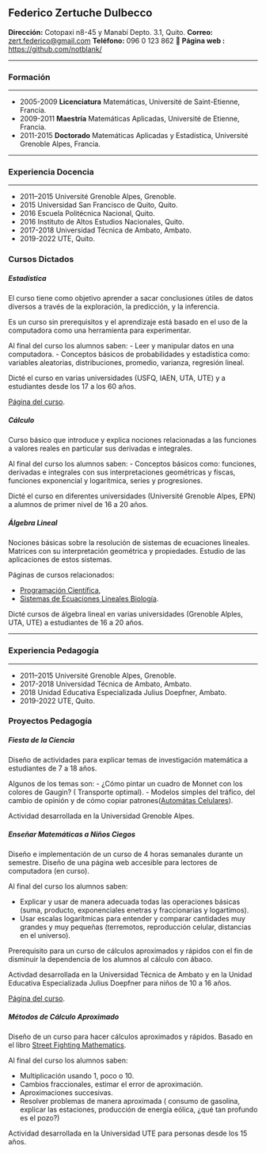 ## Federico Zertuche Dulbecco

__Dirección:__ Cotopaxi n8-45 y Manabí Depto. 3.1, Quito.
__Correo:__ zert.federico@gmail.com
__Teléfono:__ 096 0 123 862
__🤖 Página web :__ https://github.com/notblank/

---

### Formación

---

- 2005-2009 __Licenciatura__ Matemáticas, Université de Saint-Etienne, Francia.  
- 2009-2011 __Maestría__ Matemáticas Aplicadas, Université de Etienne, Francia. 
- 2011-2015 __Doctorado__ Matemáticas Aplicadas y Estadística, Université Grenoble Alpes, Francia.  

---

### Experiencia Docencia

---

- 2011–2015 Université Grenoble Alpes, Grenoble.
- 2015  Universidad San Francisco de Quito, Quito.
- 2016  Escuela Politécnica Nacional, Quito.
- 2016 Instituto de Altos Estudios Nacionales, Quito.
- 2017-2018 Universidad Técnica de Ambato, Ambato.
- 2019-2022 UTE, Quito.

### Cursos Dictados
##### Estadística

El curso tiene como objetivo aprender a sacar conclusiones útiles de datos diversos a través de la exploración, la predicción, y la inferencia.  
	 
Es un curso sin prerequisitos y el aprendizaje está basado en el uso de la computadora como una herramienta para experimentar.  
	 
 Al final del curso los alumnos saben:
	 - Leer y manipular datos en una computadora.
	 - Conceptos básicos de probabilidades y estadística como: variables aleatorias, distribuciones, promedio, varianza, regresión lineal. 
		 
Dicté el curso en varias universidades (USFQ, IAEN, UTA, UTE) y a estudiantes desde los 17 a los 60 años.  

[Página del curso](https://github.com/notblank/Curso-Stat-Public).

##### Cálculo
Curso básico que introduce y explica nociones relacionadas a las funciones a valores reales en particular sus derivadas e integrales. 

Al final del curso los alumnos saben:
	- Conceptos básicos como: funciones, derivadas e integrales con sus interpretaciones geométricas y físcas, funciones exponencial y logarítmica, series y progresiones.
	
Dicté el curso en diferentes universidades (Université Grenoble Alpes, EPN) a alumnos de primer nivel de 16 a 20 años.

##### Álgebra Lineal
Nociones básicas sobre la resolución de sistemas de ecuaciones lineales. Matrices con su interpretación geométrica y propiedades. Estudio de las aplicaciones de estos sistemas. 

Páginas de cursos relacionados: 
- [Programación Científica](https://github.com/notblank/Prog-Cientifica),
- [Sistemas de Ecuaciones Lineales Biología](https://github.com/notblank/Curso-Redes-Met). 

Dicté cursos de álgebra lineal en varias universidades (Grenoble Alples, UTA, UTE) a estudiantes de 16 a 20 años. 

---

### Experiencia Pedagogía

---

- 2011–2015 Université Grenoble Alpes, Grenoble.
- 2017-2018 Universidad Técnica de Ambato, Ambato.
- 2018 Unidad Educativa Especializada Julius Doepfner, Ambato.
- 2019-2022 UTE, Quito.

### Proyectos Pedagogía

##### Fiesta de la Ciencia
Diseño de actividades para explicar temas de investigación matemática a estudiantes de 7 a 18 años.  

Algunos de los temas son: 
	 - ¿Cómo pintar un cuadro de Monnet con los colores de Gaugin? ( Transporte optimal).
	 - Modelos simples del tráfico, del cambio de opinión y de cómo copiar patrones([Automátas Celulares](https://www-fourier.ujf-grenoble.fr/?q=en/content/automates-cellulaires)).
	 

Actividad desarrollada en la Universidad Grenoble Alpes. 

##### Enseñar Matemáticas a Niños Ciegos

Diseño e implementación de un curso de 4 horas semanales durante un semestre. 
Diseño de una página web accesible para lectores de computadora (en curso).

Al final del curso los alumnos saben:
- Explicar y usar de manera adecuada todas las operaciones básicas (suma, producto, exponenciales enetras y fraccionarias y logartimos).
- Usar escalas logarítmicas para entender y comparar cantidades muy grandes y muy pequeñas (terremotos, reproducción celular, distancias en el universo).

Prerequisito para un curso de cálculos aproximados y rápidos con el fin de disminuir la dependencia de los alumnos al cálculo con ábaco. 

Activdad desarrollada en la Universidad Técnica de Ambato y en la Unidad Educativa Especializada Julius Doepfner para niños de 10 a 16 años.

[Página del curso](https://github.com/notblank/contar-html).

##### Métodos de Cálculo Aproximado

Diseño de un curso para hacer cálculos aproximados y rápidos. Basado en el libro [Street Fighting Mathematics](http://streetfightingmath.com).

Al final del curso los alumnos saben:
- Multiplicación usando 1, poco o 10. 
- Cambios fraccionales, estimar el error de aproximación.
- Aproximaciones succesivas.
- Resolver problemas de manera aproximada ( consumo de gasolina, explicar las estaciones, producción de energía eólica, ¿qué tan profundo es el pozo?)

Actividad desarrollada en la Universidad UTE para personas desde los 15 años.
